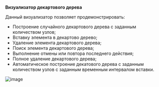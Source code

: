 **Визуализатор декартового дерева**

Данный визуализатор позволяет продемонстрировать:
* Построение случайного декартового дерева с заданным количеством узлов;
* Вставку элемента в декартово дерево;
* Удаление элемента декартового дерева;
* Поиск элемента декартового дерева;
* Выполнение отмены или повтора последнего действия; 
* Полное удаление декартового дерева;
* Автоматическое построение декатового дерева с заданным количеством узлов с заданным временным интервалом вставки.

![image](https://github.com/pavelsmirnov77/DecartTreeVisualizer/assets/64857615/5f084c34-64c6-459b-a1a8-e07e00d77009)
